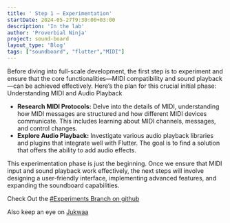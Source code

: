 ```yaml
---
title: ' Step 1 – Experimentation'
startDate: 2024-05-27T9:30:00+03:00
description: 'In the lab'
author: 'Proverbial Ninja'
project: sound-board
layout_type: 'Blog'
tags: ["soundboard", "flutter","MIDI"]
---
```


Before diving into full-scale development, the first step is to experiment and ensure that the core functionalities—MIDI compatibility and sound playback—can be achieved effectively. Here’s the plan for this crucial initial phase:
Understanding MIDI and Audio Playback

* **Research MIDI Protocols:** Delve into the details of MIDI, understanding how MIDI messages are structured and how different MIDI devices communicate. This includes learning about MIDI channels, messages, and control changes.
* **Explore Audio Playback:** Investigate various audio playback libraries and plugins that integrate well with Flutter. The goal is to find a solution that offers  the ability to add audio effects.



This experimentation phase is just the beginning. Once we ensure that MIDI input and sound playback work effectively, the next steps will involve designing a user-friendly interface, implementing advanced features, and expanding the soundboard capabilities.

Check Out the [#Experiments Branch on github](https://github.com/proverbial-ninja/sound-board/tree/experiments) 

Also keep an eye on [Jukwaa](#project:sound-board) 

